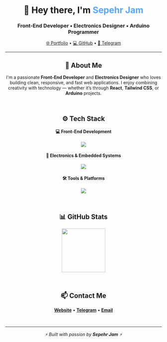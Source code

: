 <!-- Profile Header -->
<h1 align="center">👋 Hey there, I'm <span style="color:#58a6ff;">Sepehr Jam</span></h1>
<h3 align="center">Front-End Developer • Electronics Designer • Arduino Programmer</h3>

<p align="center">
  <a href="https://sepehrjam.github.io" target="_blank">🌐 Portfolio</a> • 
  <a href="https://github.com/SepehrJam" target="_blank">💻 GitHub</a> • 
  <a href="https://t.me/SepehrGJM" target="_blank">💬 Telegram</a>
</p>

<hr/>

<!-- About Me -->
<h2 align="center">🧠 About Me</h2>

<p align="center">
  I'm a passionate <b>Front-End Developer</b> and <b>Electronics Designer</b> who loves building clean, responsive, and fast web applications.  
  I enjoy combining creativity with technology — whether it’s through <b>React</b>, <b>Tailwind CSS</b>, or <b>Arduino</b> projects.
</p>

<br/>

<!-- Tech Stack -->
<h2 align="center">⚙️ Tech Stack</h2>

<h4 align="center">💻 Front-End Development</h4>
<p align="center">
  <img src="https://skillicons.dev/icons?i=html,css,js,react,vite,tailwind" />
</p>

<h4 align="center">🔌 Electronics & Embedded Systems</h4>
<p align="center">
  <img src="https://skillicons.dev/icons?i=arduino,proteus" />
</p>

<h4 align="center">🛠 Tools & Platforms</h4>
<p align="center">
  <img src="https://skillicons.dev/icons?i=git,github,vscode" />
</p>

<br/>

<!-- GitHub Stats -->
<h2 align="center">📊 GitHub Stats</h2>

<p align="center">
  <img src="https://github-readme-stats.vercel.app/api/top-langs/?username=SepehrJam&layout=compact&theme=dark " height="140"/>
</p>

<br/>

<!-- Contact -->
<h2 align="center">📫 Contact Me</h2>

<p align="center">
  <a href="https://sepehrjam.github.io" target="_blank"><b>Website</b></a> • 
  <a href="https://t.me/SepehrGJM" target="_blank"><b>Telegram</b></a> • 
  <a href="mailto:sghafarian674@gmail.com"><b>Email</b></a>
</p>

<br/>

<hr/>

<p align="center">
  <i>⚡ Built with passion by <b>Sepehr Jam</b> ⚡</i>
</p>
